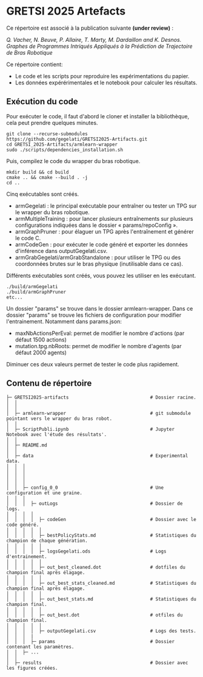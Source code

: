 # GRETSI 2025 Artefacts

Ce répertoire est associé à la publication suivante **(under review)** :

*Q. Vacher, N. Beuve, P. Allaire, T. Marty, M. Dardaillon and K. Desnos. Graphes de Programmes Intriqués Appliqués à la Prédiction de Trajectoire de Bras Robotique*

Ce répertoire contient:
* Le code et les scripts pour reproduire les expérimentations du papier.
* Les données expérérimentales et le notebook pour calculer les résultats.


## Exécution du code

Pour exécuter le code, il faut d'abord le cloner et installer la bibliothèque, cela peut prendre quelques minutes.
```
git clone --recurse-submodules  https://github.com/gegelati/GRETSI2025-Artifacts.git
cd GRETSI_2025-Artifacts/armlearn-wrapper
sudo ./scripts/dependencies_installation.sh
```

Puis, compilez le code du wrapper du bras robotique.

```
mkdir build && cd build
cmake .. && cmake --build . -j
cd ..
```

Cinq exécutables sont créés.

* armGegelati : le principal exécutable pour entraîner ou tester un TPG sur le wrapper du bras robotique.
* armMultipleTraining : pour lancer plusieurs entraînements sur plusieurs configurations indiquées dans le dossier « params/repoConfig ».
* armGraphPruner : pour élaguer un TPG après l'entraînement et générer le code C.
* armCodeGen : pour exécuter le code généré et exporter les données d'inférence dans outputGegelati.csv.
* armGrabGegelati/armGrabStandalone : pour utiliser le TPG ou des coordonnées brutes sur le bras physique (inutilisable dans ce cas).

Différents exécutables sont créés, vous pouvez les utiliser en les exécutant. 

```
./build/armGegelati
./build/armGraphPruner 
etc...
```

Un dossier "params" se trouve dans le dossier armlearn-wrapper.
Dans ce dossier "params" se trouve les fichiers de configuration pour modifier l'entrainement.
Notamment dans params.json: 
* maxNbActionsPerEval: permet de modifier le nombre d'actions (par défaut 1500 actions)
* mutation.tpg.nbRoots: permet de modifier le nombre d'agents (par défaut 2000 agents)

Diminuer ces deux valeurs permet de tester le code plus rapidement.

## Contenu de répertoire
```
├─ GRETSI2025-artifacts                              # Dossier racine.
│  │                                                                       
│  │                                           
│  ├─ armlearn-wrapper                               # git submodule pointant vers le wrapper du bras robot.
│  │
│  ├─ ScriptPubli.ipynb                              # Jupyter Notebook avec l'étude des résultats'.
│  │
│  ├─ README.md                                     
│  │   
│  ├─ data                                           # Experimental data.
│  │  │                                        
│  │  │                                        
│  │  │                                        
│  │  │
│  │  ├─ config_0_0                                  # Une configuration et une graine.
│  │  │  
│  │  │  ├─ outLogs                                  # Dossier de logs.
│  │  │  │
│  │  │  │  ├─ codeGen                               # Dossier avec le code généré.
│  │  │  │  │
│  │  │  │  ├─ bestPolicyStats.md                    # Statistiques du champion de chaque génération.
│  │  │  │  │
│  │  │  │  ├─ logsGegelati.ods                      # Logs d'entrainement.               
│  │  │  │  │
│  │  │  │  ├─ out_best_cleaned.dot                  # dotfiles du champion final après élagage.
│  │  │  │  │
│  │  │  │  ├─ out_best_stats_cleaned.md             # Statistiques du champion final après élagage.
│  │  │  │  │
│  │  │  │  ├─ out_best_stats.md                     # Statistiques du champion final.
│  │  │  │  │                      
│  │  │  │  ├─ out_best.dot                          # otfiles du champion final.
│  │  │  │  │
│  │  │  │  ├─ outputGegelati.csv                    # Logs des tests.
│  │  │  |
│  │  │  ├─ params                                   # Dossier contenant les paramètres.
│  │  ├─ ...       
│  │
│  ├─ results                                        # Dossier avec les figures créées.
```

